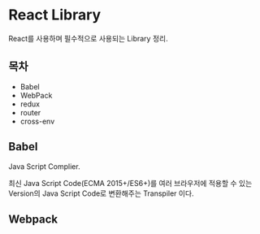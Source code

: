 # React Library

React를 사용하며 필수적으로 사용되는 Library 정리.





## 목차

- Babel
- WebPack
- redux
- router
- cross-env







## Babel

Java Script Complier. 

최신 Java Script Code(ECMA 2015+/ES6+)를 여러 브라우저에 적용할 수 있는 Version의 Java Script Code로 변환해주는 Transpiler 이다.



## Webpack

